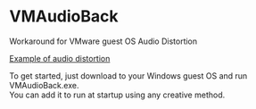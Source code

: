 # VMAudioBack
Workaround for VMware guest OS Audio Distortion

[Example of audio distortion](https://github.com/Raymai97/VMAudioBack/blob/trunk/vmware-win2k-distort.opus)

To get started, just download to your Windows guest OS and run VMAudioBack.exe.  
You can add it to run at startup using any creative method.
